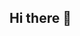 ## Hi there 👋

<!--
**SAYAN02-DEV/SAYAN02-DEV** is a ✨ _special_ ✨ repository because its `README.md` (this file) appears on your GitHub profile.

Here are some ideas to get you started:

- 🔭 I’m currently working on ...
- 🌱 I’m currently learning ...
- 👯 I’m looking to collaborate on<h1 align="center">Hi 👋, I'm Sayan Manna</h1>
<h3 align="center">💻 Full Stack Developer | C++ Enthusiast</h3>

<p align="center">
  <img src="https://readme-typing-svg.herokuapp.com?font=Fira+Code&duration=3000&pause=1000&center=true&vCenter=true&width=435&lines=Full+Stack+Developer;C%2B%2B+%7C+DSA+%7C+Competitive+Programmer;Always+Learning+Something+New" alt="Typing SVG" />
</p>

---

### 🚀 About Me

- 🔭 I’m currently working on **Full Stack Development**
- 💻 Practicing **C++ DSA & Competitive Programming**
- 🌱 Learning **MERN Stack**, mastering **Data Structures**
- 🤝 Looking to collaborate on **Web Projects**, **Open Source**, or **Coding Contests**
- 📫 Reach me on: [LinkedIn](https://www.linkedin.com/in/sayanmanna/)

---

### 💻 Tech Stack

![C++](https://img.shields.io/badge/C++-00599C?style=for-the-badge&logo=cplusplus&logoColor=white)
![JavaScript](https://img.shields.io/badge/javascript-F7DF1E?style=for-the-badge&logo=javascript&logoColor=black)
![React](https://img.shields.io/badge/react-20232A?style=for-the-badge&logo=react&logoColor=61DAFB)
![Node.js](https://img.shields.io/badge/node.js-339933?style=for-the-badge&logo=nodedotjs&logoColor=white)
![Express.js](https://img.shields.io/badge/express.js-000000?style=for-the-badge&logo=express&logoColor=white)
![MongoDB](https://img.shields.io/badge/MongoDB-4EA94B?style=for-the-badge&logo=mongodb&logoColor=white)
![DSA](https://img.shields.io/badge/DSA-Important-blue?style=for-the-badge)

---

### 📊 GitHub Stats

<p align="center">
  <img src="https://github-readme-stats.vercel.app/api?username=SAYAN02-DEV&show_icons=true&theme=tokyonight" alt="Sayan's GitHub stats" />
  <img src="https://github-readme-stats.vercel.app/api/top-langs/?username=SAYAN02-DEV&layout=compact&theme=tokyonight" alt="Top Langs" />
</p>

<p align="center">
  <img src="https://github-readme-streak-stats.herokuapp.com?user=SAYAN02-DEV&theme=tokyonight&hide_border=true" />
</p>

---

### 🧠 LeetCode Stats

<p align="center">
  <img src="https://leetcard.jacoblin.cool/sayan_10_2?theme=dark&font=Baloo+Bhaijaan+2&extension=activity" alt="LeetCode stats" />
</p>

---

### 🏆 Codeforces Stats

```diff
⚙️ Codeforces Profile: [one_minus_one](https://codeforces.com/profile/one_minus_one)
 ...
- 🤔 I’m looking for help with ...
- 💬 Ask me about ...
- 📫 How to reach me: ...
- 😄 Pronouns: ...
- ⚡ Fun fact: ...
-->
